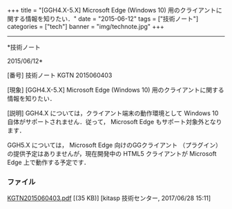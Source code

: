 ﻿+++
title = "[GGH4.X-5.X] Microsoft Edge (Windows 10) 用のクライアントに関する情報を知りたい．"
date = "2015-06-12"
tags = ["技術ノート"]
categories = ["tech"]
banner = "img/technote.jpg"
+++

-----------------------------------------------------------------------------------------------------------------------------

*技術ノート

2015/06/12*


[番号]
技術ノート KGTN 2015060403

[現象]
[GGH4.X-5.X] Microsoft Edge (Windows 10)
用のクライアントに関する情報を知りたい．

[説明]
GGH4.X については，クライアント端末の動作環境として Windows 10
自体がサポートされません．従って， Microsoft Edge
もサポート対象外となります．

GGH5.X については， Microsoft Edge 向けのGGクライアント （プラグイン）
の提供予定はありませんが，現在開発中の HTML5 クライアントが Microsoft
Edge 上で動作する予定です．


### ファイル

 
 


[KGTN2015060403.pdf](http://techreport.kitasp.net/attachments/download/3715/KGTN2015060403.pdf)
 [(35 KB)] [kitasp 技術センター, 2017/06/28
15:11]


 


 

